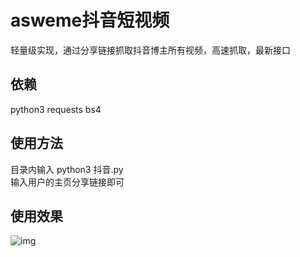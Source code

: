 # asweme抖音短视频
轻量级实现，通过分享链接抓取抖音博主所有视频，高速抓取，最新接口
## 依赖
python3 requests bs4 
## 使用方法
目录内输入 python3 抖音.py<br>
输入用户的主页分享链接即可
## 使用效果
![img](https://github.com/jk50505k/dou-yin/blob/master/效果图.gif)
